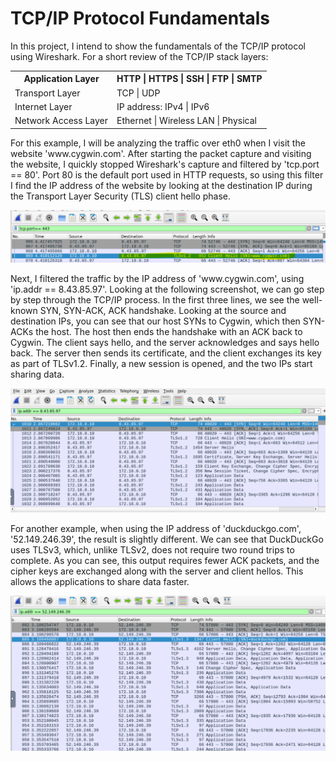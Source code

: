 <h1>TCP/IP Protocol Fundamentals</h1>
<p>In this project, I intend to show the fundamentals of the TCP/IP protocol using Wireshark. For a short review of the TCP/IP stack layers:</p>
<table align="center">
  <tr>
    <th>Application Layer</th>
    <th>HTTP | HTTPS | SSH | FTP | SMTP</th>
  </tr>
  <tr>
    <td>Transport Layer</td>
    <td>TCP | UDP</td>
  </tr>
  <tr>
    <td>Internet Layer</td>
    <td>IP address: IPv4 | IPv6</td>
  </tr>
  <tr>
    <td>Network Access Layer</td>
    <td>Ethernet | Wireless LAN | Physical</td>
  </tr>
</table>

<p>For this example, I will be analyzing the traffic over eth0 when I visit the website 'www.cygwin.com'. After starting the packet capture and visiting the website, I quickly stopped Wireshark's capture and filtered by 'tcp.port == 80'. Port 80 is the default port used in HTTP requests, so using this filter I find the IP address of the website by looking at the destination IP during the Transport Layer Security (TLS) client hello phase.</p>
<img src="https://github.com/BradRoff/write-up/blob/f9188e8ac16d0220e24ffa92babf6c1d659a06df/coursera/SingleProjects/Wireshark/img/1.PNG">

<p>Next, I filtered the traffic by the IP address of 'www.cygwin.com', using 'ip.addr == 8.43.85.97'. Looking at the following screenshot, we can go step by step through the TCP/IP process. In the first three lines, we see the well-known SYN, SYN-ACK, ACK handshake. Looking at the source and destination IPs, you can see that our host SYNs to Cygwin, which then SYN-ACKs the host. The host then ends the handshake with an ACK back to Cygwin. The client says hello, and the server acknowledges and says hello back. The server then sends its certificate, and the client exchanges its key as part of TLSv1.2. Finally, a new session is opened, and the two IPs start sharing data.</p>
<img src="https://github.com/BradRoff/write-up/blob/f9188e8ac16d0220e24ffa92babf6c1d659a06df/coursera/SingleProjects/Wireshark/img/2.PNG">

<p>For another example, when using the IP address of 'duckduckgo.com', '52.149.246.39', the result is slightly different. We can see that DuckDuckGo uses TLSv3, which, unlike TLSv2, does not require two round trips to complete. As you can see, this output requires fewer ACK packets, and the cipher keys are exchanged along with the server and client hellos. This allows the applications to share data faster.</p>
<img src="https://github.com/BradRoff/write-up/blob/f9188e8ac16d0220e24ffa92babf6c1d659a06df/coursera/SingleProjects/Wireshark/img/3.PNG">
